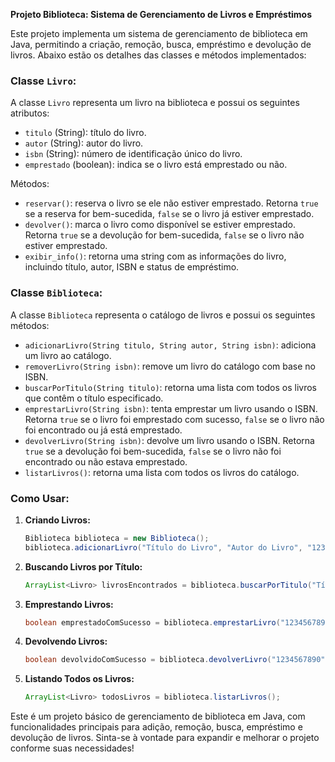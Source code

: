 **Projeto Biblioteca: Sistema de Gerenciamento de Livros e Empréstimos**

Este projeto implementa um sistema de gerenciamento de biblioteca em Java, permitindo a criação, remoção, busca, empréstimo e devolução de livros. Abaixo estão os detalhes das classes e métodos implementados:

### Classe `Livro`:

A classe `Livro` representa um livro na biblioteca e possui os seguintes atributos:

- `titulo` (String): título do livro.
- `autor` (String): autor do livro.
- `isbn` (String): número de identificação único do livro.
- `emprestado` (boolean): indica se o livro está emprestado ou não.

Métodos:

- `reservar()`: reserva o livro se ele não estiver emprestado. Retorna `true` se a reserva for bem-sucedida, `false` se o livro já estiver emprestado.
- `devolver()`: marca o livro como disponível se estiver emprestado. Retorna `true` se a devolução for bem-sucedida, `false` se o livro não estiver emprestado.
- `exibir_info()`: retorna uma string com as informações do livro, incluindo título, autor, ISBN e status de empréstimo.

### Classe `Biblioteca`:

A classe `Biblioteca` representa o catálogo de livros e possui os seguintes métodos:

- `adicionarLivro(String titulo, String autor, String isbn)`: adiciona um livro ao catálogo.
- `removerLivro(String isbn)`: remove um livro do catálogo com base no ISBN.
- `buscarPorTitulo(String titulo)`: retorna uma lista com todos os livros que contêm o título especificado.
- `emprestarLivro(String isbn)`: tenta emprestar um livro usando o ISBN. Retorna `true` se o livro foi emprestado com sucesso, `false` se o livro não foi encontrado ou já está emprestado.
- `devolverLivro(String isbn)`: devolve um livro usando o ISBN. Retorna `true` se a devolução foi bem-sucedida, `false` se o livro não foi encontrado ou não estava emprestado.
- `listarLivros()`: retorna uma lista com todos os livros do catálogo.

### Como Usar:

1. **Criando Livros:**
   ```java
   Biblioteca biblioteca = new Biblioteca();
   biblioteca.adicionarLivro("Título do Livro", "Autor do Livro", "1234567890");
   ```

2. **Buscando Livros por Título:**
   ```java
   ArrayList<Livro> livrosEncontrados = biblioteca.buscarPorTitulo("Título");
   ```

3. **Emprestando Livros:**
   ```java
   boolean emprestadoComSucesso = biblioteca.emprestarLivro("1234567890");
   ```

4. **Devolvendo Livros:**
   ```java
   boolean devolvidoComSucesso = biblioteca.devolverLivro("1234567890");
   ```

5. **Listando Todos os Livros:**
   ```java
   ArrayList<Livro> todosLivros = biblioteca.listarLivros();
   ```

Este é um projeto básico de gerenciamento de biblioteca em Java, com funcionalidades principais para adição, remoção, busca, empréstimo e devolução de livros. Sinta-se à vontade para expandir e melhorar o projeto conforme suas necessidades!
